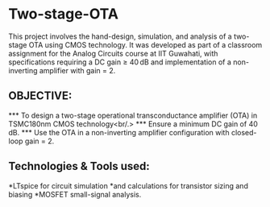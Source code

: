 # Two-stage-OTA
This project involves the hand-design, simulation, and analysis of a two-stage OTA using CMOS technology. It was developed as part of a classroom assignment for the Analog Circuits course at IIT Guwahati, with specifications requiring a DC gain ≥ 40 dB and implementation of a non-inverting amplifier with gain = 2.  
## OBJECTIVE:
  *** To design a two-stage operational transconductance amplifier (OTA) in TSMC180nm CMOS technology<br/.>
  *** Ensure a minimum DC gain of 40 dB.
  *** Use the OTA in a non-inverting amplifier configuration with closed-loop gain = 2.
## Technologies & Tools used:
*LTspice for circuit simulation
*and calculations for transistor sizing and biasing
*MOSFET small-signal analysis.


